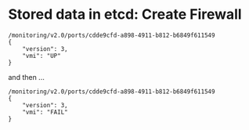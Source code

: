 # Stored data in etcd: Create Firewall

```
/monitoring/v2.0/ports/cdde9cfd-a898-4911-b812-b6849f611549
{
    "version": 3,
    "vmi": "UP"
}
```
and then ...
```
/monitoring/v2.0/ports/cdde9cfd-a898-4911-b812-b6849f611549
{
    "version": 3,
    "vmi": "FAIL"
}
``` 
